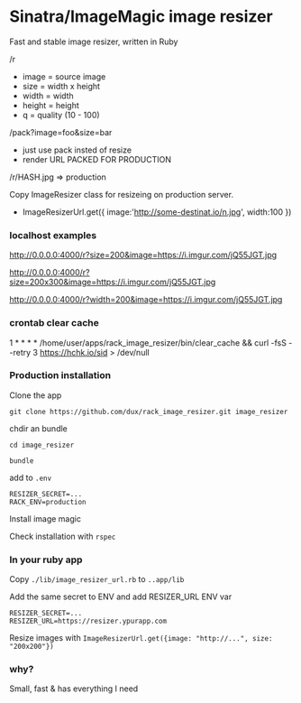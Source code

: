 Sinatra/ImageMagic image resizer
=====================

Fast and stable image resizer, written in Ruby

/r

* image  = source image
* size   = width x height
* width  = width
* height = height
* q      = quality (10 - 100)

/pack?image=foo&size=bar

* just use pack insted of resize
* render URL PACKED FOR PRODUCTION

/r/HASH.jpg => production

Copy ImageResizer class for resizeing on production server.

* ImageResizerUrl.get({ image:'http://some-destinat.io/n.jpg', width:100 })


### localhost examples

http://0.0.0.0:4000/r?size=200&image=https://i.imgur.com/jQ55JGT.jpg

http://0.0.0.0:4000/r?size=200x300&image=https://i.imgur.com/jQ55JGT.jpg

http://0.0.0.0:4000/r?width=200&image=https://i.imgur.com/jQ55JGT.jpg


### crontab clear cache

1 * * * * /home/user/apps/rack_image_resizer/bin/clear_cache && curl -fsS --retry 3 https://hchk.io/sid > /dev/null


### Production installation

Clone the app

`git clone https://github.com/dux/rack_image_resizer.git image_resizer`

chdir an bundle

`cd image_resizer`

`bundle`

add to `.env`

```
RESIZER_SECRET=...
RACK_ENV=production
```

Install image magic

Check installation with `rspec`

### In your ruby app

Copy `./lib/image_resizer_url.rb` to `..app/lib`

Add the same secret to ENV and add RESIZER_URL ENV var

```
RESIZER_SECRET=...
RESIZER_URL=https://resizer.ypurapp.com
```

Resize images with `ImageResizerUrl.get({image: "http://...", size:  "200x200"})`

### why?

Small, fast & has everything I need

